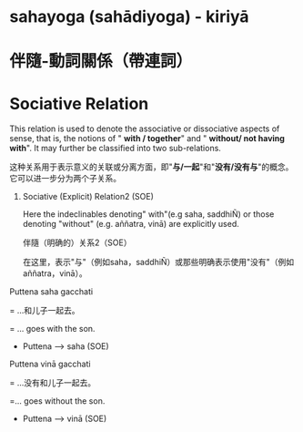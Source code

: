 # sahayoga (sahādiyoga) - kiriyā

# 伴隨-動詞關係（帶連詞）

# Sociative Relation

This relation is used to denote the associative or dissociative aspects of sense, that is, the notions of " **with / together**" and " **without/ not having with**". It may further be classified into two sub-relations.

这种关系用于表示意义的关联或分离方面，即"**与/一起**"和"**没有/没有与**"的概念。它可以进一步分为两个子关系。

1. Sociative (Explicit) Relation2 (SOE)
   
   Here the indeclinables denoting" with"(e.g saha, saddhiÑ) or those denoting "without" (e.g. aññatra, vinā) are explicitly used.

   伴隨（明确的）关系2（SOE）
   
   在这里，表示"与"（例如saha，saddhiÑ）或那些明确表示使用"没有"（例如aññatra，vinā）。

Puttena saha gacchati 

= ...和儿子一起去。

= ... goes with the son.
- Puttena ——> saha (SOE)

Puttena vinā gacchati 

= ...没有和儿子一起去。

=... goes without the son.
- Puttena ——> vinā (SOE)

